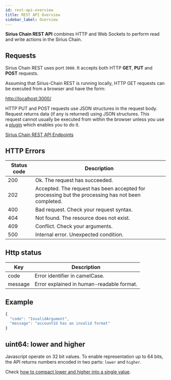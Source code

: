 ```yaml
---
id: rest-api-overview
title: REST API Overview
sidebar_label: Overview
---
```

**Sirius Chain REST API** combines HTTP and Web Sockets to perform read and write actions in the Sirius Chain.

## Requests

Sirius Chain REST uses port `3000`. It accepts both HTTP **GET**, **PUT** and **POST** requests.

Assuming that Sirius-Chain REST is running locally, HTTP GET requests can be executed from a browser and have the form:

[http://localhost:3000/](http://localhost:3000/)<path-to-API-request>

HTTP PUT and POST requests use JSON structures in the request body. Request returns data (if any is returned) using JSON structures. This request cannot usually be executed from within the browser unless you use a [plugin](./tools.md) which enables you to do it.

[Sirius Chain REST API Endpoints](/endpoints)

## HTTP Errors

**Status code** |	**Description**
----------------|-------------------
200 |	Ok. The request has succeeded.
202 |	Accepted. The request has been accepted for processing but the processing has not been completed.
400 |	Bad request. Check your request syntax.
404 |	Not found. The resource does not exist.
409 |	Conflict. Check your arguments.
500 |	Internal error. Unexpected condition.

## Http status

**Key** |	**Description**
--------|---------------------
code |	Error identifier in camelCase.
message |	Error explained in human-readable format.

## Example
```js
{
  "code": "InvalidArgument",
  "message": "accountId has an invalid format"
}
```

## uint64: lower and higher

Javascript operate on 32 bit values. To enable representation up to 64 bits, the API returns numbers encoded in two parts: `lower` and `higher`.

Check [how to compact lower and higher into a single value](https://github.com/proximax-storage/js-xpx-chain-library/blob/f171afb516a282f698081aea407339cfcd21cd63/src/coders/uint64.js#L37).